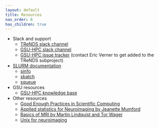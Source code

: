 ```yaml
---
layout: default
title: Resources
nav_order: 8
has_children: true
---
```

-   Slack and support
    -   [TReNDS slack channel](http://trendscenter.slack.com/#hpc-tips)
    -   [GSU-HPC slack channel](https://gsu-hpc.slack.com/)
    -   [GSU-HPC issue tracker](https://hydra.gsu.edu/) (contact Eric
        Verner <everner> to get added to the TReNDS subproject)
-   [SLURM documentation](https://slurm.schedmd.com/documentation.html)
    -   [sinfo](https://slurm.schedmd.com/sinfo.html)
    -   [sbatch](https://slurm.schedmd.com/sbatch.html)
    -   [squeue](https://slurm.schedmd.com/squeue.html)
-   GSU resources
    -   [GSU-HPC knowledge
        base](https://help.rs.gsu.edu/display/PD/ACoRE)
-   Other resources
    -   [Good Enough Practices in Scientific
        Computing](https://arxiv.org/abs/1609.00037)
    -   [Applied statistics for Neuroimaging by Jeanette
        Mumford](https://www.youtube.com/channel/UCZ7gF0zm35FwrFpDND6DWeA/videos)
    -   [Basics of MRI by Martin Lindquist and Tor
        Wager](https://www.youtube.com/channel/UC_BIby85hZmcItMrkAlc8eA/videos)
    -   [Unix for
        neuroimaging](https://www.youtube.com/watch?v=Odn_Ti-tKzI&list=PLIQIswOrUH69xOiblvvEz5KBwWaNRMEUp)